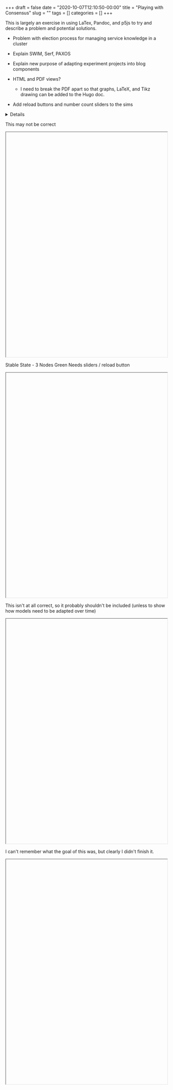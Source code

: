 +++ 
draft = false
date = "2020-10-07T12:10:50-00:00"
title = "Playing with Consensus"
slug = "" 
tags = []
categories = []
+++

This is largely an exercise in using LaTex, Pandoc, and p5js to try and describe a problem and potential solutions.

- Problem with election process for managing service knowledge in a cluster
- Explain SWIM, Serf, PAXOS
- Explain new purpose of adapting experiment projects into blog components
- HTML and PDF views?
  - I need to break the PDF apart so that graphs, LaTeX, and Tikz drawing can be added to the Hugo doc.

- Add reload buttons and number count sliders to the sims


<details>
<object data="../demos/post.pdf" type="application/pdf" width="100%" height="700px">
    <embed src="../demos/post.pdf">
        <!-- <p>This browser does not support PDFs. Please download the PDF to view it: <a href="../resume.pdf">Download PDF</a>.</p> -->
    </embed>
</object>
</details>


This may not be correct

<iframe name="discontinuity" width="100%" height="700px" srcdoc="
<html><body>
<script src=&quot;https://cdn.jsdelivr.net/npm/p5@1.0.0/lib/p5.js&quot;></script>
<script src=&quot;../demos/discontinuity.js&quot;></script>
</body></html>">
</iframe>

Stable State - 3 Nodes Green
Needs sliders / reload button

<iframe name="localCooldown" width="100%" height="700px" srcdoc="
<html><body>
<script src=&quot;https://cdn.jsdelivr.net/npm/p5@1.0.0/lib/p5.js&quot;></script>
<script src=&quot;../demos/localCooldown.js&quot;></script>
</body></html>">
</iframe>

This isn't at all correct, so it probably shouldn't be included (unless to show how models need to be adapted over time)

<iframe name="globalCooldown" width="100%" height="700px" srcdoc="
<html><body>
<script src=&quot;https://cdn.jsdelivr.net/npm/p5@1.0.0/lib/p5.js&quot;></script>
<script src=&quot;../demos/globalCooldown.js&quot;></script>
</body></html>">
</iframe>




I can't remember what the goal of this was, but clearly I didn't finish it.

<iframe name="funCallGraph" width="100%" height="700px" srcdoc="
<html><body>
<script src=&quot;https://cdn.jsdelivr.net/npm/p5@1.0.0/lib/p5.js&quot;></script>
<script src=&quot;../demos/funCallGraph.js&quot;></script>
</body></html>">
</iframe>